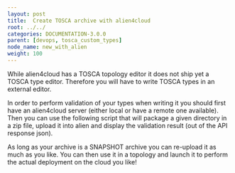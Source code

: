 ```yaml
---
layout: post
title:  Create TOSCA archive with alien4cloud
root: ../../
categories: DOCUMENTATION-3.0.0
parent: [devops, tosca_custom_types]
node_name: new_with_alien
weight: 100
---
```


While alien4cloud has a TOSCA topology editor it does not ship yet a TOSCA type editor. Therefore you will have to write TOSCA types in an external editor.

In order to perform validation of your types when writing it you should first have an alien4cloud server (either local or have a remote one available). Then you can use the following script that will package a given directory in a zip file, upload it into alien and display the validation result (out of the API response json).

<div data-gist="https://gist.github.com/lucboutier/b6536c4fe633c0d295df6b7fa995a1aa.js"></div>

As long as your archive is a SNAPSHOT archive you can re-upload it as much as you like. You can then use it in a topology and launch it to perform the actual deployment on the cloud you like!
